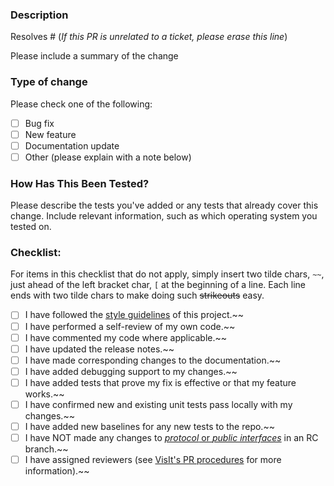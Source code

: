 ### Description

Resolves # (*If this PR is unrelated to a ticket, please erase this line*)

Please include a summary of the change

### Type of change

Please check one of the following:
* [ ] Bug fix
* [ ] New feature
* [ ] Documentation update
* [ ] Other (please explain with a note below)

### How Has This Been Tested?

Please describe the tests you've added or any tests that already cover this change. Include relevant information, such as which operating system you tested on.

### Checklist:

For items in this checklist that do not apply, simply insert two tilde chars, `~~`, just ahead of the left bracket char, `[` at the beginning of a line. Each line ends with two tilde chars to make doing such ~~strikeouts~~ easy.

- [ ] I have followed the [style guidelines][1] of this project.~~
- [ ] I have performed a self-review of my own code.~~
- [ ] I have commented my code where applicable.~~
- [ ] I have updated the release notes.~~
- [ ] I have made corresponding changes to the documentation.~~
- [ ] I have added debugging support to my changes.~~
- [ ] I have added tests that prove my fix is effective or that my feature works.~~
- [ ] I have confirmed new and existing unit tests pass locally with my changes.~~
- [ ] I have added new baselines for any new tests to the repo.~~
- [ ] I have NOT made any changes to [*protocol* or *public interfaces*][3] in an RC branch.~~
- [ ] I have assigned reviewers (see [VisIt's PR procedures][2] for more information).~~

[1]: https://visit-sphinx-github-user-manual.readthedocs.io/en/develop/dev_manual/StyleGuide.html
[2]: https://visit-sphinx-github-user-manual.readthedocs.io/en/develop/dev_manual/pr_create.html#reviewers
[3]: https://visit-sphinx-github-user-manual.readthedocs.io/en/develop/dev_manual/RCDevelopment.html#communication-protocols-and-public-apis
